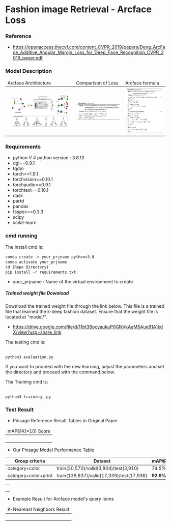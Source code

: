 # Fashion image Retrieval - Arcface Loss

### Reference
- https://openaccess.thecvf.com/content_CVPR_2019/papers/Deng_ArcFace_Additive_Angular_Margin_Loss_for_Deep_Face_Recognition_CVPR_2019_paper.pdf


### Model Description 
<table>
    <thead>
        <tr>
            <td>Arcface Architecture</td>
            <td>Comparison of Loss</td>
            <td>Arcface formula</td>
        </tr>
    </thead>
    <tbody>
        <tr>
            <td><img src="https://github.com/hyunyongPark/KDeep_Recommendation/blob/main/img/architecture.PNG"/></td>
            <td><img src="https://github.com/hyunyongPark/KDeep_Recommendation/blob/main/img/architecture2.PNG"/></td>
            <td><img src="https://github.com/hyunyongPark/KDeep_Recommendation/blob/main/img/architecture3.PNG"/></td>
        </tr>
    </tbody>
</table>



### Requirements
- python V  # python version : 3.8.13
- dgl==0.9.1
- tqdm
- torch==1.9.1
- torchvision==0.10.1
- torchaudio==0.9.1
- torchtext==0.10.1
- dask
- partd
- pandas
- fsspec==0.3.3
- scipy
- scikit-learn


### cmd running

The install cmd is:
```
conda create -n your_prjname python=3.8
conda activate your_prjname
cd {Repo Directory}
pip install -r requirements.txt
```
- your_prjname : Name of the virtual environment to create


##### Trained weight file Download 
Download the trained weight file through the link below.
This file is a trained file that learned the k-deep fashion dataset.
Ensure that the weight file is located at "model/".
- https://drive.google.com/file/d/11bt3BocyaukuP0GNVkAeM5Aue81A1kdX/view?usp=share_link

The testing cmd is: 
```

python3 evaluation.py 

```

If you want to proceed with the new learning, adjust the parameters and set the directory and proceed with the command below.

The Training cmd is:
```

python3 training_.py 

```


### Test Result
- Pinsage Reference Result Tables in Original Paper
<table>
    <thead>
        <tr>
            <td>mAP@K(=10) Score</td>
        </tr>
    </thead>
    <tbody>
        <tr>
            <td><img src=""/></td>
        </tr>
    </tbody>
</table>


- Our Pinsage Model Performance Table

|Group criteria|Dataset|mAP@K(=50)|mAP@K(=10)|HR@K(=5)|
|---|---|---|---|---|
|category+color|train(30,570)/valid(3,804)/test(3,910)|*74.5%*|*54.8%*|*38.2%*|
|category+color+print|train(139,637)/valid(17,339)/test(17,936)|**92.6%**|**74.8%**|**49.6%**|


<table>
    </thead>
    <tbody>
        <tr>
            <td><img src=""/></td>
        </tr>
    </tbody>
</table>

- Example Result for Arcface model's query items
<table>
    <thead>
        <tr>
            <td>K-Neareast Neighbors Result</td>
        </tr>
    </thead>
    <tbody>
        <tr>
            <td><img src=""/></td>
        </tr>
    </tbody>
</table>
